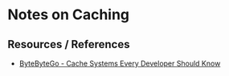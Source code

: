 # Notes on Caching

## Resources / References

- [ByteByteGo - Cache Systems Every Developer Should Know](https://www.youtube.com/watch?v=dGAgxozNWFE)
